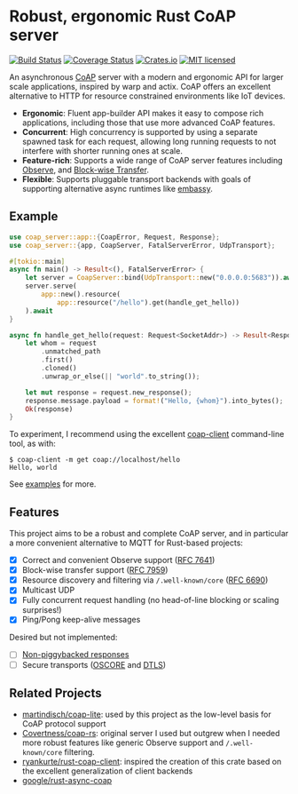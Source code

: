 # Robust, ergonomic Rust CoAP server

[![Build Status](https://github.com/jasta/coap-server-rs/workflows/Rust/badge.svg)](https://github.com/jasta/coap-server-rs/actions)
[![Coverage Status](https://coveralls.io/repos/github/jasta/coap-server-rs/badge.svg?branch=main)](https://coveralls.io/github/jasta/coap-server-rs?branch=main)
[![Crates.io](https://img.shields.io/crates/v/coap-server.svg)](https://crates.io/crates/coap-server)
[![MIT licensed](https://img.shields.io/badge/license-MIT-blue.svg)](https://github.com/tokio-rs/tokio/blob/master/LICENSE)

An asynchronous [CoAP](https://coap.technology/) server with a modern and
ergonomic API for larger scale applications, inspired by warp and actix.  CoAP
offers an excellent alternative to HTTP for resource constrained environments
like IoT devices.

* **Ergonomic**: Fluent app-builder API makes it easy to compose rich
  applications, including those that use more advanced CoAP features.
* **Concurrent**: High concurrency is supported by using a separate spawned
  task for each request, allowing long running requests to not interfere with
  shorter running ones at scale.
* **Feature-rich**: Supports a wide range of CoAP server features including
  [Observe](https://datatracker.ietf.org/doc/html/rfc7641), and [Block-wise
  Transfer](https://datatracker.ietf.org/doc/html/rfc7959).
* **Flexible**: Supports pluggable transport backends with goals of supporting
  alternative async runtimes like
  [embassy](https://github.com/embassy-rs/embassy).

## Example

```rust
use coap_server::app::{CoapError, Request, Response};
use coap_server::{app, CoapServer, FatalServerError, UdpTransport};

#[tokio::main]
async fn main() -> Result<(), FatalServerError> {
    let server = CoapServer::bind(UdpTransport::new("0.0.0.0:5683")).await?;
    server.serve(
        app::new().resource(
            app::resource("/hello").get(handle_get_hello))
    ).await
}

async fn handle_get_hello(request: Request<SocketAddr>) -> Result<Response, CoapError> {
    let whom = request
        .unmatched_path
        .first()
        .cloned()
        .unwrap_or_else(|| "world".to_string());

    let mut response = request.new_response();
    response.message.payload = format!("Hello, {whom}").into_bytes();
    Ok(response)
}
```

To experiment, I recommend using the excellent [coap-client](https://libcoap.net/doc/reference/develop/man_coap-client.html) command-line tool, as with:

```
$ coap-client -m get coap://localhost/hello
Hello, world
```

See [examples](https://github.com/jasta/coap-server-rs/tree/main/examples) for more.

## Features

This project aims to be a robust and complete CoAP server, and in particular a more convenient alternative to MQTT for Rust-based projects:

- [x] Correct and convenient Observe support ([RFC 7641](https://datatracker.ietf.org/doc/html/rfc7641))
- [x] Block-wise transfer support ([RFC 7959](https://datatracker.ietf.org/doc/html/rfc7959))
- [x] Resource discovery and filtering via `/.well-known/core` ([RFC 6690](https://datatracker.ietf.org/doc/html/rfc6690))
- [x] Multicast UDP
- [x] Fully concurrent request handling (no head-of-line blocking or scaling surprises!)
- [x] Ping/Pong keep-alive messages

Desired but not implemented:

- [ ] [Non-piggybacked responses](https://github.com/jasta/coap-server-rs/issues/4)
- [ ] Secure transports ([OSCORE](https://github.com/jasta/coap-server-rs/issues/5) and [DTLS](https://github.com/jasta/coap-server-rs/issues/6))

## Related Projects

- [martindisch/coap-lite](https://github.com/martindisch/coap-lite): used by
  this project as the low-level basis for CoAP protocol support
- [Covertness/coap-rs](https://github.com/Covertness/coap-rs): original server
  I used but outgrew when I needed more robust features like generic Observe
  support and `/.well-known/core` filtering.
- [ryankurte/rust-coap-client](https://raw.githubusercontent.com/ryankurte/rust-coap-client):
  inspired the creation of this crate based on the excellent generalization of
  client backends
- [google/rust-async-coap](https://github.com/google/rust-async-coap)
